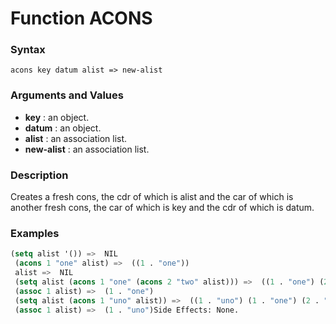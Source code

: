 <!-- Generated on 05/10/2020 by https://github.com/anto2oo/clhs-evolved -->

# Function ACONS

### Syntax
`acons key datum alist => new-alist`  


### Arguments and Values
- **key** : an object.   
- **datum** : an object.   
- **alist** : an association list.   
- **new-alist** : an association list.   


### Description
Creates a fresh cons, the cdr of which is alist and the car of which is another fresh cons, the car of which is key and the cdr of which is datum.



### Examples
```lisp 
(setq alist '()) =>  NIL
 (acons 1 "one" alist) =>  ((1 . "one"))
 alist =>  NIL
 (setq alist (acons 1 "one" (acons 2 "two" alist))) =>  ((1 . "one") (2 . "two"))
 (assoc 1 alist) =>  (1 . "one")
 (setq alist (acons 1 "uno" alist)) =>  ((1 . "uno") (1 . "one") (2 . "two"))
 (assoc 1 alist) =>  (1 . "uno")Side Effects: None.
```
